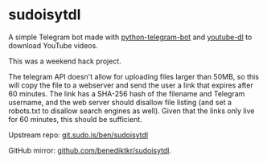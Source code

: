 # sudoisytdl

A simple Telegram bot made with [python-telegram-bot](https://github.com/python-telegram-bot/python-telegram-bot) and [youtube-dl](https://youtube-dl.org/) to download YouTube videos.

This was a weekend hack project.

The telegram API doesn't allow for uploading files larger than 50MB, so this will copy the file to a webserver and send the user a link that expires after 60 minutes. The link has a SHA-256 hash of the filename and Telegram username, and the web server should disallow file listing (and set a robots.txt to disallow search engines as well). Given that the links only live for 60 minutes, this should be sufficient.


Upstream repo: [git.sudo.is/ben/sudoisytdl](https://git.sudo.is/ben/sudoisytdl)

GitHub mirror: [github.com/benediktkr/sudoisytdl](https://github.com/benediktkr/sudoisytdl).
